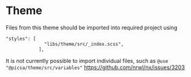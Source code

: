 # Theme

Files from this theme should be imported into required project using

```
"styles": [
              "libs/theme/src/_index.scss",
            ],
```

It is not currently possible to import individual files, such as `@use "@picsa/theme/src/variables"`
https://github.com/nrwl/nx/issues/3203
